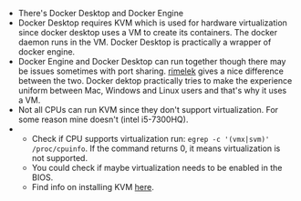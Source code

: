 - There's Docker Desktop and Docker Engine
- Docker Desktop requires KVM which is used for hardware virtualization since docker desktop uses a VM to create its containers. The docker daemon runs in the VM. Docker Desktop is practically a wrapper of docker engine.
- Docker Engine and Docker Desktop can run together though there may be issues sometimes with port sharing. [rimelek](https://forums.docker.com/t/difference-between-docker-desktop-and-docker-engine/124612) gives a nice difference between the two. Docker dektop practically tries to make the experience uniform between Mac, Windows and Linux users and that's why it uses a VM.
- Not all CPUs can run KVM since they don't support virtualization. For some reason mine doesn't (intel i5-7300HQ).
- - Check if CPU supports virtualization run: `egrep -c '(vmx|svm)' /proc/cpuinfo`. If the command returns 0, it means virtualization is not supported.
  - You could check if maybe virtualization needs to be enabled in the BIOS.
  - Find info on installing KVM [here](https://phoenixnap.com/kb/ubuntu-install-kvm).


